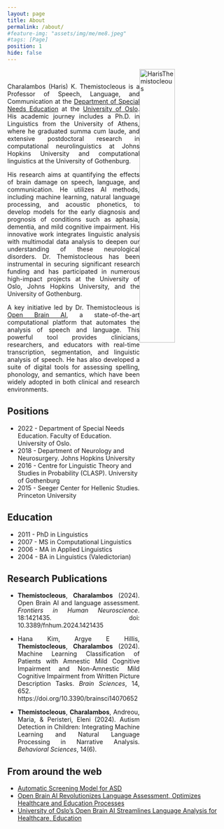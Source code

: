 ```yaml
---
layout: page
title: About
permalink: /about/
#feature-img: "assets/img/me/me8.jpeg"
#tags: [Page]
position: 1
hide: false
---
```


<img style="width: 40%; float: right;" src="{{base.url}}/assets/img/img_papers/me2.jpeg" alt=" HarisThemistocleous">
<br/>

<p style="text-align:justify">Charalambos (Haris) K. Themistocleous is a Professor of Speech, Language, and Communication at the <a href="https://www.uv.uio.no/isp/">Department of Special Needs Education</a> at the <a href="http://uio.no">University of Oslo</a>.  His academic journey includes a Ph.D. in Linguistics from the University of Athens, where he graduated summa cum laude, and extensive postdoctoral research in computational neurolinguistics at Johns Hopkins University and computational linguistics at the University of Gothenburg.</p>

<p style="text-align:justify">His research aims at quantifying the effects of brain damage on speech, language, and communication. He utilizes AI methods, including machine learning, natural language processing, and acoustic phonetics, to develop models for the early diagnosis and prognosis of conditions such as aphasia, dementia, and mild cognitive impairment. His innovative work integrates linguistic analysis with multimodal data analysis to deepen our understanding of these neurological disorders. Dr. Themistocleous has been instrumental in securing significant research funding and has participated in numerous high-impact projects at the University of Oslo, Johns Hopkins University, and the University of Gothenburg.</p>

<p style="text-align:justify">A key initiative led by Dr. Themistocleous is <a href="http://openbrainai.com">Open Brain AI</a>, a state-of-the-art computational platform that automates the analysis of speech and language. This powerful tool provides clinicians, researchers, and educators with real-time transcription, segmentation, and linguistic analysis of speech. He has also developed a suite of digital tools for assessing spelling, phonology, and semantics, which have been widely adopted in both clinical and research environments.</p>




## Positions
- 2022 - Department of Special Needs Education. Faculty of Education. University of Oslo.
- 2018 - Department of Neurology and Neurosurgery. Johns Hopkins University
- 2016 - Centre for Linguistic Theory and Studies in Probability (CLASP). University of Gothenburg
- 2015 - Seeger Center for Hellenic Studies. Princeton University

## Education
- 2011 - PhD in Linguistics
- 2007 - MS in Computational Linguistics
- 2006 - MA in Applied Linguistics
- 2004 - BA in Linguistics (Valedictorian)

## Research Publications
- <p style="text-align: justify;"><strong>Themistocleous</strong>, <strong>Charalambos</strong> (2024). 
                Open Brain AI and language assessment. <i>Frontiers in Human Neuroscience</i>. 18:1421435.
                doi: 10.3389/fnhum.2024.1421435</p>
- <p style="text-align: justify;">Hana Kim, Argye E Hillis, <strong>Themistocleous</strong>, <strong>Charalambos</strong> (2024). Machine Learning Classification of Patients with Amnestic Mild Cognitive Impairment and Non-Amnestic Mild Cognitive Impairment from Written Picture Description Tasks. <i>Brain Sciences</i>, 14, 652. https://doi.org/10.3390/brainsci14070652</p>
- <p style="text-align: justify;"><strong>Themistocleous</strong>, <strong>Charalambos</strong>, Andreou, Maria, & Peristeri, Eleni (2024). Autism Detection in Children: Integrating Machine Learning and Natural Language Processing in Narrative Analysis. <i>Behavioral Sciences</i>, 14(6).</p>

## From around the web
- [Automatic Screening Model for ASD](https://www.uv.uio.no/isp/forskning/publikasjoner/nye-publikasjoner/autism-detection-in-children-integrating-machine-l.html)
- [Open Brain AI Revolutionizes Language Assessment, Optimizes Healthcare and Education Processes](https://quantumzeitgeist.com/open-brain-ai-revolutionizes-language-assessment-optimizes-healthcare-and-education-processes/)
- [University of Oslo’s Open Brain AI Streamlines Language Analysis for Healthcare, Education](https://baserealitytech.com/university-of-oslos-open-brain-ai-streamlines-language-analysis-for-healthcare-education/)


